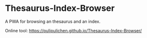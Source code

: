 # Thesaurus-Index-Browser
A PWA for browsing an thesaurus and an index.

Online tool: https://pulipulichen.github.io/Thesaurus-Index-Browser/
